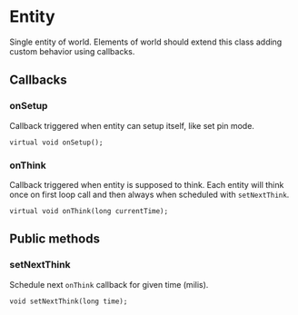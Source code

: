 # Entity

Single entity of world. Elements of world should extend this class adding custom behavior using callbacks.

## Callbacks

### onSetup

Callback triggered when entity can setup itself, like set pin mode.

    virtual void onSetup();
        
### onThink

Callback triggered when entity is supposed to think.
Each entity will think once on first loop call and then always when scheduled with `setNextThink`.

    virtual void onThink(long currentTime);
    
## Public methods

### setNextThink

Schedule next `onThink` callback for given time (milis).

    void setNextThink(long time);

